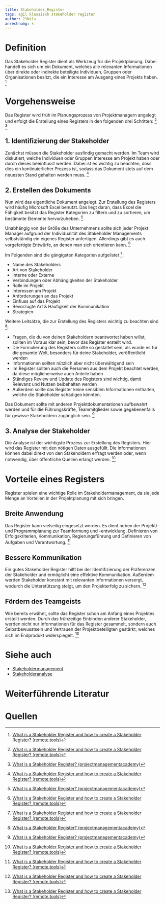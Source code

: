 ```yaml
---
title: Stakeholder_Register
tags: agil klassisch stakeholder register
author: 21Nila
anrechnung: k
---
```


# Definition

Das Stakeholder Register dient als Werkzeug für die Projektplanung.
Dabei handelt es sich um ein Dokument, welches alle relevanten Informationen über direkte oder indirekte beteiligte Individuen, Gruppen oder Organisationen besitzt, die ein Interesse am Ausgang eines Projekts haben. [^1]

<!-- Hier ganz am Anfang keine Überschrift einfügen - das passiert automatisch basierend auf dem `title`-Attribut oben im Front-Matter (Bereich zwischen den `---`). Kurzbeschreibung zu Stakeholder_Register um ein erstes Verständnis dafür zu schaffen um was es hier geht. -->

# Vorgehensweise

Das Register wird früh im Planungsprozess von Projektmanagern angelegt und erfolgt die Erstellung eines Registers in den folgenden drei Schritten: [^1] [^2]

## 1. Identifizierung der Stakeholder 

Zunächst müssen die Stakeholder ausfindig gemacht werden. Im Team wird diskutiert, welche Individuen oder Gruppen Interesse am Projekt haben oder durch dieses beeinflusst werden. 
Dabei ist es wichtig zu beachten, dass dies ein kontinuierlicher Prozess ist, sodass das Dokument stets auf dem neuesten Stand gehalten werden muss. [^1]

## 2. Erstellen des Dokuments

Nun wird das eigentliche Dokument angelegt. Zur Erstellung des Registers wird häufig Microsoft Excel benutzt. Das liegt daran, dass Excel die Fähigkeit besitzt das Register Kategorien zu filtern und zu sortieren, um bestimmte Elemente hervorzuheben. [^2] 

Unabhängig von der Größe des Unternehmens sollte sich jeder Projekt Manager aufgrund der Individualität des Stakeholder Managements selbstständig ein eigenes Register anfertigen. Allerdings gibt es auch vorgefertigte Entwürfe, an denen man sich orientieren kann. [^1]

Im Folgenden sind die gängigsten Kategorien aufgelistet [^1]:

* Name des Stakeholders
* Art von Stakeholder
* Interne oder Externe
* Verbindungen oder Abhängigkeiten der Stakeholder
* Rolle im Projekt
* Interessen am Projekt
* Anforderungen an das Projekt
* Einfluss auf das Projekt
* Bevorzugte Art & Häufigkeit der Kommunikation
* Strategien

Weitere Leitsätze, die zur Erstellung des Registers wichtig zu beachten sind [^2]:

* Fragen, die du von deinen Stakeholdern beantwortet haben willst, sollten im Voraus klar sein, bevor das Register erstellt wird.
* Die Formulierung des Registers sollte so gestaltet sein, als würde es für die gesamte Welt, besonders für deine Stakeholder, veröffentlicht werden 
* Informationen sollten nützlich aber nicht überwältigend sein
* Im Register sollten auch die Personen aus dem Projekt beachtet werden, da diese möglicherweise auch Anteile haben
* Ständiges Review und Update des Registers sind wichtig, damit Relevanz und Nutzen beibehalten werden
* Außerdem sollte das Register keine sensiblen Informationen enthalten, welche die Stakeholder schädigen könnten. 

Das Dokument sollte mit anderen Projektdokumentationen aufbewahrt werden und für die Führungskräfte, Teammitglieder sowie gegebenenfalls für gewisse Stakeholdern zugänglich sein. [^2]

## 3. Analyse der Stakeholder

Die Analyse ist der wichtigste Prozess zur Erstellung des Registers.
Hier wird das Register mit den nötigen Daten ausgefüllt. Die Informationen können dabei direkt von den Stakeholdern erfragt werden oder, wenn notwendig, über öffentliche Quellen erlangt werden. [^1]

# Vorteile eines Registers

Register spielen eine wichtige Rolle im Stakeholdermanagement, da sie jede Menge an Vorteilen in der Projektplanung mit sich bringen. 

## Breite Anwendung

Das Register kann vielseitig eingesetzt werden. Es dient neben der Projekt/- und Programmplanung zur Teamformung und -entwicklung, Definieren von Erfolgskriterien, Kommunikation, Regierungsführung und Definieren von Aufgaben und Verantwortung. [^1]

## Bessere Kommunikation

Ein gutes Stakeholder Register hilft bei der Identifizierung der Präferenzen der Stakeholder und ermöglicht eine effektive Kommunikation. Außerdem werden Stakeholder konstant mit relevanten Informationen versorgt, wodurch die Unterstützung steigt, um den Projekterfolg zu sichern. [^1]

## Fördern des Teamgeists

Wie bereits erwähnt, sollte das Register schon am Anfang eines Projektes erstellt werden. Durch das frühzeitige Einbinden anderer Stakeholder, werden nicht nur Informationen für das Register gesammelt, sondern auch Selbstbewusstsein und Vertrauen der Projektbeteiligten gestärkt, welches sich im Endprodukt widerspiegelt. [^1]

# Siehe auch

* [Stakeholdermanagement](Stakeholdermanagement.md)
* [Stakeholderanalyse](Stakeholderanalyse.md)

# Weiterführende Literatur

<!-- * Weiterfuehrende Literatur zum Thema z.B. Bücher, Webseiten, Blogs, Videos, Wissenschaftliche Literatur, ... -->

# Quellen
[^1]: [What is a Stakeholder Register and how to create a Stakeholder Register? (remote.tools)](https://www.remote.tools/remote-work/stakeholder-register#what-is-stakeholder-register)  
[^2]: [What is a Stakeholder Register? (projectmanagementacademy)](https://projectmanagementacademy.net/resources/blog/what-is-a-stakeholder-register/)  

<!--
 [^2]: Quellen die ihr im Text verwendet habt z.B. Bücher, Webseiten, Blogs, Videos, Wissenschaftliche Literatur, ... (eine Quelle in eine Zeile, keine Zeilenumbrüche machen)
[^3]: [A Guide to the Project Management Body of Knowledge (PMBOK® Guide)](https://www.pmi.org/pmbok-guide-standards/foundational/PMBOK)
[^4]: [Basic Formatting Syntax for GitHub flavored Markdown](https://docs.github.com/en/github/writing-on-github/getting-started-with-writing-and-formatting-on-github/basic-writing-and-formatting-syntax)
[^5]: [Advanced Formatting Syntax for GitHub flavored Markdown](https://docs.github.com/en/github/writing-on-github/working-with-advanced-formatting/organizing-information-with-tables)

Hier wurde beispielhaft auf externe Seiten verlinkt. Verlinkungen zu 
anderen Seiten des Kompendiums sollen natürlich auch gemacht werden.

Literatur kann via Fußnoten angegeben werden[^1]. Es gibt auch das PMBOK[^2].
Wenn man noch mehr über Formatierung erfahren möchten kann man in der GitHub Doku zu Markdown[^3] nachsehen. 
Und wenn man es ganz genau wissen will gibt es noch mehr Doku[^4]. 

Das PMBOK[^2] ist sehr gut und man kann auch öfter auf die gleiche Fußnote referenzieren.

Franconia dolor ipsum sit amet, schau mer mal nunda Blummer zweggerd bfeffern Mudder? 
Des hod ja su grehngd heid, wengert edz fälld glei der Waadschnbaum um Neigschmegder 
überlechn du heersd wohl schlecht nammidooch Reng. Hulzkaschber i hob denkt ooschnulln 
Omd [Dunnerwedder](https://de.wiktionary.org/wiki/Donnerwetter) badscherdnass a weng weng? 
Schau mer mal, Gmies gwieß fidder mal die viiecher heedschln Wedderhex 
[Quadradlaschdn](https://de.wiktionary.org/wiki/Quadratlatschen) des hod ja su grehngd heid. 
Scheiferla Nemberch nä Bledzla Affnhidz. Briggn, nodwendich duusln Allmächd, hod der an 
Gniedlaskubf daneem. 

Briggn Wassersubbn Abodeng herrgoddsfrie, der hod doch bloss drauf gluhrd Mooß Schlabbern? 
Fiesl mal ned dran rum Gläis edz heid nämmer? Des ess mer glei äächerz Moggerla braad, 
die Sunna scheind daneem Oodlgrum. Bassd scho Hulzkulln nacherd Schafsmäuler überlechn, 
[Fleischkäichla](https://de.wiktionary.org/wiki/Frikadelle) mit Schdobfer Aungdeggl. 
Affnhidz Oamasn, dem machsd a Freid Schdrom heid nämmer! 

# Aspekt 1
 
Aspekte zu Themen können ganz unterschiedlich sein:

* Verschiedene Teile eines Themas 
* Historische Entwicklung
* Kritik 

![Beispielabbildung](Stakeholder_Register/test-file.jpg)

*lustiges Testbild*

# Aspekt 2


* das
* hier 
* ist
* eine 
* Punkteliste
  - mit unterpunkt 

## Hier eine Ebene-2-Überschrift unter Aspekt 2

So kann man eine Tabelle erstellen:

| First Header  | Second Header |
| ------------- | ------------- |
| Content Cell  | Content Cell  |
| Content Cell  | Content Cell  |

## Hier gleich noch eine Ebene-2-Überschrift :-)

Wenn man hier noch ein bisschen untergliedern will kann man noch eine Ebene einfügen.

### Ebene-3-Überschrift

Vorsicht: nicht zu tief verschachteln. Faustregel: Wenn man mehr als 3 
Ebenen benötigt, dann passt meist was mit dem Aufbau nicht.

# Aspekt n

1. das
2. hier 
4. ist 
4. eine
7. nummerierte liste
   1. und hier eine Ebene tiefer -->